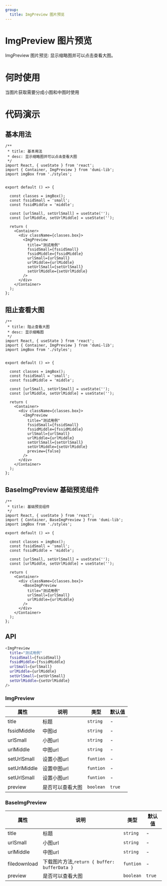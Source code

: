 ```yaml
---
group:
  title: ImgPreview 图片预览
---
```

# ImgPreview 图片预览

ImgPreview 图片预览: 显示缩略图并可以点击查看大图。

# 何时使用

当图片获取需要分成小图和中图时使用

# 代码演示

## 基本用法

```tsx
/**
 * title: 基本用法
 * desc: 显示缩略图并可以点击查看大图
 */
import React, { useState } from 'react';
import { Container, ImgPreview } from 'dumi-lib';
import imgBox from './styles';


export default () => {

  const classes = imgBox();
  const fssidSmall = 'small';
  const fssidMiddle = 'middle';

  const [urlSmall, setUrlSmall] = useState('');
  const [urlMiddle, setUrlMiddle] = useState('');

  return (
    <Container>
      <div className={classes.box}>
        <ImgPreview
          title="测试用例"  
          fssidSmall={fssidSmall}
          fssidMiddle={fssidMiddle}
          urlSmall={urlSmall}
          urlMiddle={urlMiddle}
          setUrlSmall={setUrlSmall}
          setUrlMiddle={setUrlMiddle}
        />
      </div>
    </Container>
  );
};
```

## 阻止查看大图

```tsx
/**
 * title: 阻止查看大图
 * desc: 显示缩略图
 */
import React, { useState } from 'react';
import { Container, ImgPreview } from 'dumi-lib';
import imgBox from './styles';


export default () => {

  const classes = imgBox();
  const fssidSmall = 'small';
  const fssidMiddle = 'middle';

  const [urlSmall, setUrlSmall] = useState('');
  const [urlMiddle, setUrlMiddle] = useState('');

  return (
    <Container>
      <div className={classes.box}>
        <ImgPreview
          title="测试用例"  
          fssidSmall={fssidSmall}
          fssidMiddle={fssidMiddle}
          urlSmall={urlSmall}
          urlMiddle={urlMiddle}
          setUrlSmall={setUrlSmall}
          setUrlMiddle={setUrlMiddle}
          preview={false}
        />
      </div>
    </Container>
  );
};
```

## BaseImgPreview 基础预览组件

```tsx
/**
 * title: 基础预览组件
 */
import React, { useState } from 'react';
import { Container, BaseImgPreview } from 'dumi-lib';
import imgBox from './styles';

export default () => {

  const classes = imgBox();
  const fssidSmall = 'small';
  const fssidMiddle = 'middle';

  const [urlSmall, setUrlSmall] = useState('');
  const [urlMiddle, setUrlMiddle] = useState('');

  return (
    <Container>
      <div className={classes.box}>
        <BaseImgPreview
          title="测试用例"
          urlSmall={urlSmall}
          urlMiddle={urlMiddle}
        />
      </div>
    </Container>
  );
};
```

## API

```bash
<ImgPreview
  title="测试用例"  
  fssidSmall={fssidSmall}
  fssidMiddle={fssidMiddle}
  urlSmall={urlSmall}
  urlMiddle={urlMiddle}
  setUrlSmall={setUrlSmall}
  setUrlMiddle={setUrlMiddle}
/>
```

### ImgPreview

| 属性      | 说明                                                                        | 类型   | 默认值 |
| --------- | --------------------------------------------------------------------------- | ------ | ------ |
| title   | 标题 | `string` | -      |
| fssidMiddle      | 中图id                                                 | `string` | -  |
| urlSmall | 小图url                                        | `string` | -    |
| urlMiddle | 中图url                                        | `string` | -    |
| setUrlSmall | 设置小图url                                        | `funtion` | -    |
| setUrlMiddle | 设置中图url                                        | `funtion` | -    |
| setUrlSmall | 设置小图url                                        | `funtion` | -    |
| preview | 是否可以查看大图                                       | `boolean` | `true`   |

### BaseImgPreview
| 属性      | 说明                                                                        | 类型   | 默认值 |
| --------- | --------------------------------------------------------------------------- | ------ | ------ |
| title   | 标题 | `string` | -      |
| urlSmall | 小图url                                        | `string` | -    |
| urlMiddle | 中图url                                        | `string` | -    |
| filedownload | 下载图片方法,`return { buffer: bufferData }`                                       | `funtion` | -    |
| preview | 是否可以查看大图                                       | `boolean` | `true`   |

